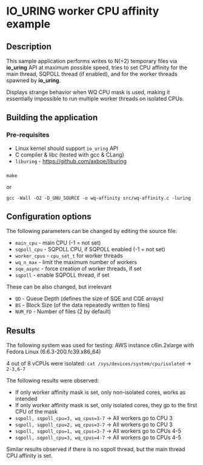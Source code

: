 # IO_URING worker CPU affinity example
## Description

This sample application performs writes to N(=2) temporary files via **io_uring** API at maximum possible speed, tries to set CPU affinity for the main thread, SQPOLL thread (if enabled), and for the worker threads spawned by **io_uring**.

Displays strange behavior when WQ CPU mask is used, making it essentially impossible to run multiple worker threads on isolated CPUs.

## Building the application
### Pre-requisites
* Linux kernel should support `io_uring` API
* C compiler & libc (tested with gcc & CLang)
* `liburing` - https://github.com/axboe/liburing
###
```
make
```
or
```
gcc -Wall -O2 -D_GNU_SOURCE -o wq-affinity src/wq-affinity.c -luring
```

## Configuration options
The following parameters can be changed by editing the source file:
* `main_cpu` - main CPU (-1 = not set)
* `sqpoll_cpu` - SQPOLL CPU, if SQPOLL enabled (-1 = not set)
* `worker_cpus` - `cpu_set_t` for worker threads
* `wq_n_max` - limit the maximum number of workers
* `sqe_async` - force creation of worker threads, if set
* `sqpoll` - enable SQPOLL thread, if set

These can be also changed, but irrelevant
* `QD` - Queue Depth (defines the size of SQE and CQE arrays)
* `BS` - Block Size (of the data repeatedly written to files)
* `NUM_FD` - Number of files (2 by default)

## Results
The following system was used for testing:
AWS instance c6in.2xlarge with Fedora Linux (6.6.3-200.fc39.x86_64)

4 out of 8 vCPUs were isolated:
`cat /sys/devices/system/cpu/isolated` -> `2-3,6-7`
 
The following results were observed:
* If only worker affinity mask is set, only non-isolated cores, works as intended
* If only worker affinity mask is set, only isolated cores, they go to the first CPU of the mask
* `sqpoll, sqpoll_cpu=3, wq_cpus=3-7` -> All workers go to CPU 3
* `sqpoll, sqpoll_cpu=2, wq_cpus=3-7` -> All workers go to CPU 3
* `sqpoll, sqpoll_cpu=1, wq_cpus=3-7` -> All workers go to CPUs 4-5
* `sqpoll, sqpoll_cpu=3, wq_cpus=4-7` -> All workers go to CPUs 4-5

Similar results observed if there is no sqpoll thread, but the main thread CPU affinity is set.
